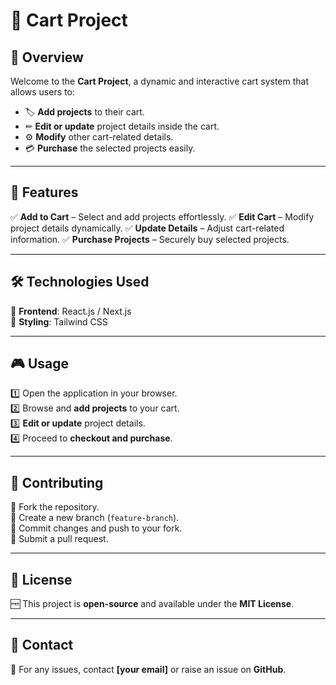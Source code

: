 # 🛒 Cart Project

## 🚀 Overview
Welcome to the **Cart Project**, a dynamic and interactive cart system that allows users to:
- 🏷 **Add projects** to their cart.
- ✏ **Edit or update** project details inside the cart.
- ⚙ **Modify** other cart-related details.
- 💳 **Purchase** the selected projects easily.

---

## 🌟 Features
✅ **Add to Cart** – Select and add projects effortlessly.
✅ **Edit Cart** – Modify project details dynamically.
✅ **Update Details** – Adjust cart-related information.
✅ **Purchase Projects** – Securely buy selected projects.

---

## 🛠 Technologies Used
🎨 **Frontend**: React.js / Next.js   
🎨 **Styling**: Tailwind CSS  

---

## 🎮 Usage
1️⃣ Open the application in your browser.  
2️⃣ Browse and **add projects** to your cart.  
3️⃣ **Edit or update** project details.  
4️⃣ Proceed to **checkout and purchase**.  

---

## 🤝 Contributing
🔹 Fork the repository.  
🔹 Create a new branch (`feature-branch`).  
🔹 Commit changes and push to your fork.  
🔹 Submit a pull request.  

---

## 📜 License
🆓 This project is **open-source** and available under the **MIT License**.

---

## 📩 Contact
📧 For any issues, contact **[your email]** or raise an issue on **GitHub**.

